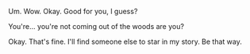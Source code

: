Um.  Wow.  Okay.  Good for you, I guess?

You're... you're not coming out of the woods are you?

Okay.  That's fine.  I'll find someone else to star in my story.  Be that way.